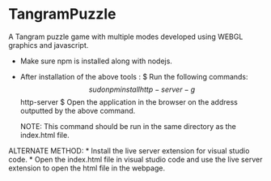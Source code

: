 # TangramPuzzle
A Tangram puzzle game with multiple modes developed using WEBGL graphics and javascript.


* Make sure npm is installed along with nodejs.

* After installation of the above tools :
    $ Run the following commands: 
        $$ sudo npm install http-server -g
        $$ http-server
    $ Open the application in the browser on the address outputted by the above command.

    NOTE: This command should be run in the same directory as the index.html file.

ALTERNATE METHOD:
    * Install the live server extension for visual studio code.
    * Open the index.html file in visual studio code and use the live server extension to open the html file in the webpage.
